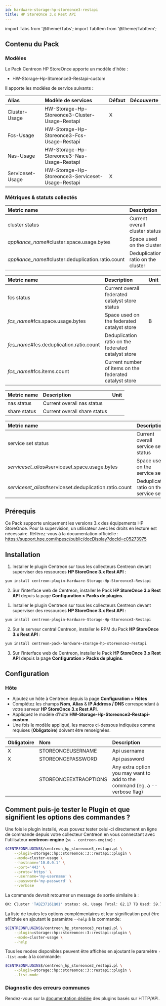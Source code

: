 ```yaml
---
id: hardware-storage-hp-storeonce3-restapi
title: HP StoreOnce 3.x Rest API
---
```

import Tabs from '@theme/Tabs';
import TabItem from '@theme/TabItem';

## Contenu du Pack

### Modèles

Le Pack Centreon HP StoreOnce apporte un modèle d'hôte :
* HW-Storage-Hp-Storeonce3-Restapi-custom

Il apporte les modèles de service suivants :

| Alias            | Modèle de services                                | Défaut  | Découverte |
|:-----------------|:--------------------------------------------------|:--------|:-----------|
| Cluster-Usage    | HW-Storage-Hp-Storeonce3-Cluster-Usage-Restapi    | X       |            |
| Fcs-Usage        | HW-Storage-Hp-Storeonce3-Fcs-Usage-Restapi        |         |            |
| Nas-Usage        | HW-Storage-Hp-Storeonce3-Nas-Usage-Restapi        |         |            |
| Serviceset-Usage | HW-Storage-Hp-Storeonce3-Serviceset-Usage-Restapi | X       |            |

### Métriques & statuts collectés

<Tabs groupId="sync">
<TabItem value="Cluster-Usage" label="Cluster-Usage">

| Metric name                                        | Description                        | Unit  |
| :------------------------------------------------- | :--------------------------------- | :---- |
| cluster status                                     | Current overall cluster status     |       |
| *appliance_name*#cluster.space.usage.bytes         | Space used on the cluster          | B     |
| *appliance_name*#cluster.deduplication.ratio.count | Deduplication ratio on the cluster |       |

</TabItem>
<TabItem value="Fcs-Usage" label="Fcs-Usage">

| Metric name                              | Description                                             | Unit  |
| :--------------------------------------- | :------------------------------------------------------ | :---- |
| fcs status                               | Current overall federated catalyst store status         |       |
| *fcs_name*#fcs.space.usage.bytes         | Space used on the federated catalyst store              | B     |
| *fcs_name*#fcs.deduplication.ratio.count | Deduplication ratio on the federated catalyst store     |       |
| *fcs_name*#fcs.items.count               | Current number of items on the federated catalyst store |       |

</TabItem>
<TabItem value="Nas-Usage" label="Nas-Usage">

| Metric name  | Description                  | Unit  |
| :----------- | :--------------------------- | :---- |
| nas status   | Current overall nas status   |       |
| share status | Current overall share status |       |

</TabItem>
<TabItem value="Serviceset-Usage" label="Serviceset-Usage">

| Metric name                                             | Description                            | Unit  |
| :------------------------------------------------------ | :------------------------------------- | :---- |
| service set status                                      | Current overall service set status     |       |
| *serviceset_alias*#serviceset.space.usage.bytes         | Space used on the service set          | B     |
| *serviceset_alias*#serviceset.deduplication.ratio.count | Deduplication ratio on the service set |       |

</TabItem>
</Tabs>

## Prérequis

Ce Pack supporte uniquement les versions 3.x des équipements HP StoreOnce.
Pour la supervision, un utilisateur avec les droits en lecture est nécessaire. Référez-vous à la documentation officielle : https://support.hpe.com/hpesc/public/docDisplay?docId=c05273975

## Installation

<Tabs groupId="sync">
<TabItem value="Online License" label="Online License">

1. Installer le plugin Centreon sur tous les collecteurs Centreon devant superviser des ressources **HP StoreOnce 3.x Rest API** :

```bash
yum install centreon-plugin-Hardware-Storage-Hp-Storeonce3-Restapi
```

2. Sur l'interface web de Centreon, installer le Pack **HP StoreOnce 3.x Rest API** depuis la page **Configuration > Packs de plugins**.

</TabItem>

<TabItem value="Offline License" label="Offline License">

1. Installer le plugin Centreon sur tous les collecteurs Centreon devant superviser des ressources **HP StoreOnce 3.x Rest API** :

```bash
yum install centreon-plugin-Hardware-Storage-Hp-Storeonce3-Restapi
```

2. Sur le serveur central Centreon, installer le RPM du Pack **HP StoreOnce 3.x Rest API** :

```bash
yum install centreon-pack-hardware-storage-hp-storeonce3-restapi
```

3. Sur l'interface web de Centreon, installer le Pack **HP StoreOnce 3.x Rest API** depuis la page **Configuration > Packs de plugins**.

</TabItem>
</Tabs>

## Configuration

### Hôte

* Ajoutez un hôte à Centreon depuis la page **Configuration > Hôtes**
* Complétez les champs **Nom**, **Alias** & **IP Address / DNS** correspondant à votre serveur **HP StoreOnce 3.x Rest API**.
* Appliquez le modèle d'hôte **HW-Storage-Hp-Storeonce3-Restapi-custom**.
* Une fois le modèle appliqué, les macros ci-dessous indiquées comme requises (**Obligatoire**) doivent être renseignées.

| Obligatoire | Nom                   | Description                                                                |
| :---------- | :-------------------- | :------------------------------------------------------------------------- |
| X           | STOREONCEUSERNAME     | Api username                                                               |
| X           | STOREONCEPASSWORD     | Api password                                                               |
|             | STOREONCEEXTRAOPTIONS | Any extra option you may want to add to the command (eg. a --verbose flag) |

## Comment puis-je tester le Plugin et que signifient les options des commandes ? 

Une fois le plugin installé, vous pouvez tester celui-ci directement en ligne
de commande depuis votre collecteur Centreon en vous connectant avec
l'utilisateur **centreon-engine** (`su - centreon-engine`) :

```bash
$CENTREONPLUGINS$/centreon_hp_storeonce3_restapi.pl \
    --plugin=storage::hp::storeonce::3::restapi::plugin \
    --mode=cluster-usage \
    --hostname='10.0.0.1' \
    --port='443' \
    --proto='https' \
    --username='my-username' \
    --password='my-password' \
    --verbose
```

La commande devrait retourner un message de sortie similaire à :

```bash
OK: Cluster 'TABZ37161Q01' status: ok, Usage Total: 62.17 TB Used: 59.78 TB (96.15%) Free: 2.39 TB (3.85%), Dedup Ratio: 14.51 | 'TABZ37161Q01#cluster.space.usage.bytes'=65731753164800B;;;0;68360696004608 'TABZ37161Q01#cluster.deduplication.ratio.count'=14.51;;;0;
```

La liste de toutes les options complémentaires et leur signification peut être
affichée en ajoutant le paramètre `--help` à la commande:

```bash
$CENTREONPLUGINS$/centreon_hp_storeonce3_restapi.pl \
    --plugin=storage::hp::storeonce::3::restapi::plugin \
    --mode=cluster-usage \
    --help
```

Tous les modes disponibles peuvent être affichés en ajoutant le paramètre 
`--list-mode` à la commande:

```bash
$CENTREONPLUGINS$/centreon_hp_storeonce3_restapi.pl \
    --plugin=storage::hp::storeonce::3::restapi::plugin \
    --list-mode
```

### Diagnostic des erreurs communes

Rendez-vous sur la [documentation dédiée](../getting-started/how-to-guides/troubleshooting-plugins.md#http-and-api-checks)
des plugins basés sur HTTP/API.
